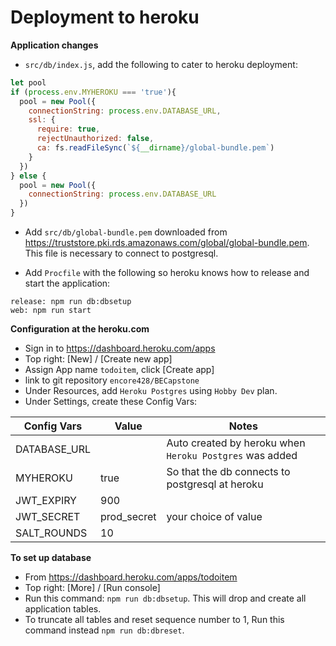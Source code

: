 # Deployment to heroku

**Application changes**
- `src/db/index.js`, add the following to cater to heroku deployment:
```js
let pool
if (process.env.MYHEROKU === 'true'){
  pool = new Pool({
    connectionString: process.env.DATABASE_URL,
    ssl: {
      require: true,
      rejectUnauthorized: false,
      ca: fs.readFileSync(`${__dirname}/global-bundle.pem`)
    }
  })
} else {
  pool = new Pool({
    connectionString: process.env.DATABASE_URL
  })
}
```
- Add `src/db/global-bundle.pem` downloaded from https://truststore.pki.rds.amazonaws.com/global/global-bundle.pem.  This
  file is necessary to connect to postgresql.
  
- Add `Procfile` with the following so heroku knows how to release and start the application:
```
release: npm run db:dbsetup
web: npm run start
```  

**Configuration at the heroku.com**
- Sign in to https://dashboard.heroku.com/apps
- Top right: [New] / [Create new app]
- Assign App name `todoitem`, click [Create  app]
- link to git repository `encore428/BECapstone`
- Under Resources, add `Heroku Postgres` using `Hobby Dev` plan.
- Under Settings, create these Config Vars:

Config Vars  | Value                     | Notes
-------------|---------------------------|---------------------------------------------------------
DATABASE_URL |                           | Auto created by heroku when `Heroku Postgres` was added
MYHEROKU     | true                      | So that the db connects to postgresql at heroku
JWT_EXPIRY   | 900                       |
JWT_SECRET   | prod_secret               | your choice of value
SALT_ROUNDS  | 10                        |

**To set up database**
- From https://dashboard.heroku.com/apps/todoitem
- Top right: [More] / [Run console]
- Run this command: `npm run db:dbsetup`.  This will drop and create all application tables.
- To truncate all tables and reset sequence number to 1, Run this command instead `npm run db:dbreset`.

